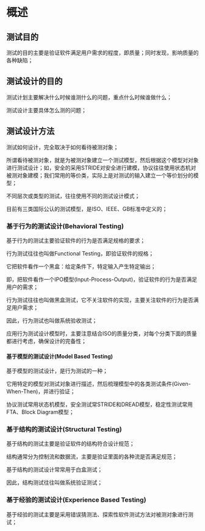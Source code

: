 # 概述

## 测试目的

测试的目的主要是验证软件满足用户需求的程度，即质量；同时发现，影响质量的各种缺陷；

## 测试设计的目的

测试计划主要解决什么时候谁测什么的问题，重点什么时候谁做什么；

测试设计主要具体怎么测的问题；

## 测试设计方法

测试如何设计，完全取决于如何看待被测对象；

所谓看待被测对象，就是为被测对象建立一个测试模型，然后根据这个模型对对象进行测试设计；如，安全的采用STRIDE对安全进行建模，协议往往使用状态机对被测对象建模；我们常用的等价类，实际上是对测试的输入建立一个等价划分的模型；

不同层次或类型的测试，往往使用不同的测试设计模式；

目前有三类国际公认的测试模型，是ISO、IEEE、GB标准中定义的；

### **基于行为的测试设计\(**Behavioral Testing**\)**

基于行为的测试主要验证软件的行为是否满足规格的要求；

行为测试往往也叫做Functional Testing，即验证软件的规格；

它把软件看作一个黑盒：给定条件下，特定输入产生特定输出；

即，把软件看作一个IPO模型\(Input-Process-Output\)，验证软件的行为是否满足用户的需求；

行为测试往往也叫做黑盒测试，它不关注软件的实现，主要关注软件的行为是否满足用户需求；

因此，行为测试也叫做系统验收测试；

应用行为测试设计模型时，主要注意结合ISO的质量分类，对每个分类下面的质量都进行考虑，确保设计的完备性；

#### 基于模型的测试设计\(Model Based Testing\)

基于模型的测试设计，是行为测试的一种；

它用特定的模型对测试对象进行描述，然后梳理模型中的各类测试条件\(Given-When-Then\)，并进行验证；

协议测试常用状态机模型，安全测试常STRIDE和DREAD模型，稳定性测试常用FTA、Block Diagram模型；

### 基于结构的测试设计\(Structural Testing\)

基于结构的测试主要是验证软件的结构符合设计规范；

结构通常分为控制流和数据流，主要是验证里面的各种流是否满足规范；

基于结构的测试设计常常用于白盒测试；

因此，结构测试往往叫做系统验证测试；

### 基于经验的测试设计\(Experience Based Testing\)

基于经验的测试主要是采用错误猜测法、探索性软件测试方法对被测对象进行测试；

